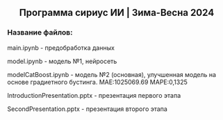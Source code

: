 <h2 align="center" > Программа сириус ИИ | Зима-Весна 2024 </h1>

### Название файлов:

main.ipynb - предобработка данных

model.ipynb - модель №1, нейросеть

modelCatBoost.ipynb - модель №2 (основная), улучшенная модель на основе градиетного бустинга. MAE:1025069.69 MAPE:0,1325

IntroductionPresentation.pptx - презентация первого этапа

SecondPresentation.pptx - презентация второго этапа


